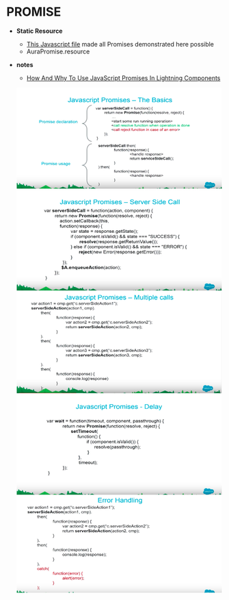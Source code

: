 # PROMISE

* **Static Resource**
  * [This Javascript file](../assets/AuraPromise.js) made all Promises demonstrated here possible
  * AuraPromise.resource

* **notes**
  * [How And Why To Use JavaScript Promises In Lightning Components](https://www.youtube.com/watch?v=G9WNLZbFa_s)

  ![1.png](/screenshots/promise/1.png)
  ![2.png](/screenshots/promise/2.png)
  ![3.png](/screenshots/promise/3.png)
  ![4.png](/screenshots/promise/4.png)
  ![5.png](/screenshots/promise/5.png)
